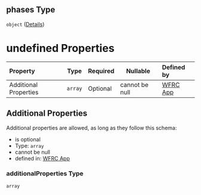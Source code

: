 ## phases Type

`object` ([Details](config-properties-tab-infos-tab-info-properties-filter-properties-phases.md))

# undefined Properties

| Property              | Type    | Required | Nullable       | Defined by                                                                                                                                                                                                                                                                    |
| :-------------------- | ------- | -------- | -------------- | :---------------------------------------------------------------------------------------------------------------------------------------------------------------------------------------------------------------------------------------------------------------------------- |
| Additional Properties | `array` | Optional | cannot be null | [WFRC App](config-properties-tab-infos-tab-info-properties-filter-properties-phases-additionalproperties.md "https&#x3A;//wfrc.org/wasatch-choice-map/config.schema.json#/properties/tabInfos/additionalProperties/properties/filter/properties/phases/additionalProperties") |

## Additional Properties

Additional properties are allowed, as long as they follow this schema:




-   is optional
-   Type: `array`
-   cannot be null
-   defined in: [WFRC App](config-properties-tab-infos-tab-info-properties-filter-properties-phases-additionalproperties.md "https&#x3A;//wfrc.org/wasatch-choice-map/config.schema.json#/properties/tabInfos/additionalProperties/properties/filter/properties/phases/additionalProperties")

### additionalProperties Type

`array`

